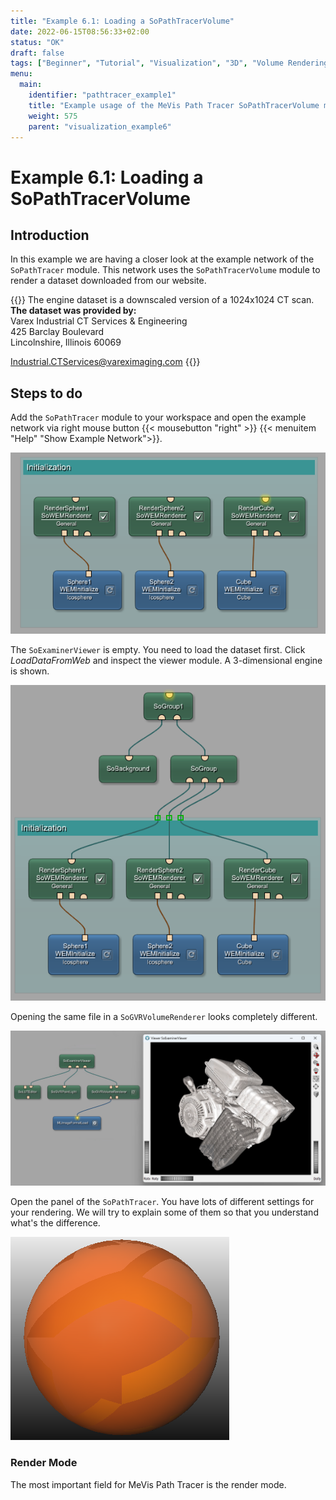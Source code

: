 ```yaml
---
title: "Example 6.1: Loading a SoPathTracerVolume"
date: 2022-06-15T08:56:33+02:00
status: "OK"
draft: false
tags: ["Beginner", "Tutorial", "Visualization", "3D", "Volume Rendering", "Path Tracer"]
menu: 
  main:
    identifier: "pathtracer_example1"
    title: "Example usage of the MeVis Path Tracer SoPathTracerVolume module"
    weight: 575
    parent: "visualization_example6"
---
```

# Example 6.1: Loading a SoPathTracerVolume

## Introduction
In this example we are having a closer look at the example network of the `SoPathTracer` module. This network uses the `SoPathTracerVolume` module to render a dataset downloaded from our website.

{{<alert class="info" caption="Extra Infos">}}
The engine dataset is a downscaled version of a 1024x1024 CT scan.<br/>
<b>The dataset was provided by:</b><br/>
Varex Industrial CT Services & Engineering<br/>
425 Barclay Boulevard<br/>
Lincolnshire, Illinois 60069<br/>

Industrial.CTServices@vareximaging.com
{{</alert>}}

## Steps to do
Add the `SoPathTracer` module to your workspace and open the example network via right mouse button {{< mousebutton "right" >}} {{< menuitem "Help" "Show Example Network">}}.

![SoPathTracer Example Network](/images/tutorials/visualization/pathtracer/Example1_1.png "SoPathTracer Example Network")

The `SoExaminerViewer` is empty. You need to load the dataset first. Click *LoadDataFromWeb* and inspect the viewer module. A 3-dimensional engine is shown.

![3D engine with SoPathTracer](/images/tutorials/visualization/pathtracer/Example1_2.png "3D engine with SoPathTracer")

Opening the same file in a `SoGVRVolumeRenderer` looks completely different.

![3D engine with SoGVRVolumeRenderer](/images/tutorials/visualization/pathtracer/Example1_SoGVRVolumeRenderer.png "3D engine with SoGVRVolumeRenderer")

Open the panel of the `SoPathTracer`. You have lots of different settings for your rendering. We will try to explain some of them so that you understand what's the difference.

![SoPathTracer](/images/tutorials/visualization/pathtracer/Example1_3.png "SoPathTracer")

### Render Mode
The most important field for MeVis Path Tracer is the render mode. 
